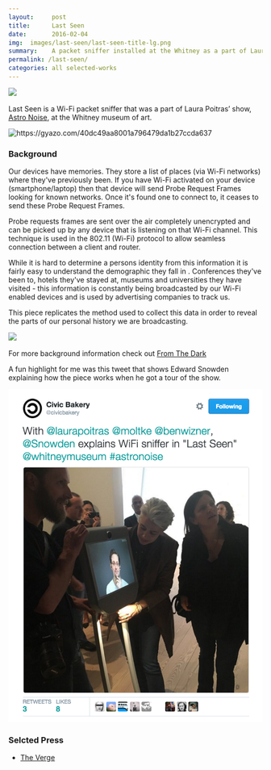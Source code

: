 ```yaml
---
layout:     post
title:      Last Seen
date:       2016-02-04
img:  images/last-seen/last-seen-title-lg.png
summary:    A packet sniffer installed at the Whitney as a part of Laura Poitras' show AstroNoise
permalink: /last-seen/
categories: all selected-works
---
```


<div class="mxn1">
<img class= "px3 center-block" src="/images/last-seen/last-seen-title-lg.png"/>
</div>



Last Seen is a Wi-Fi packet sniffer that was a part of Laura Poitras’ show, 
[Astro Noise](http://whitney.org/Exhibitions/LauraPoitras), at the Whitney museum of art.



<div class="mxn1">
<img class= "px3 center-block" src="/images/last-seen/loop.gif" alt="https://gyazo.com/40dc49aa8001a796479da1b27ccda637" width="356"/>
</div>


### Background

Our devices have memories. They store a list of places (via Wi-Fi networks) where they've previously been. If you have Wi-Fi activated on your device (smartphone/laptop) then that device will send Probe Request Frames looking for known networks. Once it's found one to connect to, it ceases to send these Probe Request Frames.


Probe requests frames are sent over the air completely unencrypted and can be picked up by any device that is listening on that Wi-Fi channel. 
This technique is used in the 802.11 (Wi-Fi)  protocol to allow seamless connection between a client and router.

While it is hard to determine a persons identity from this information it is fairly easy to understand the demographic they fall in . Conferences they've been to, hotels they've stayed at, museums and universities they have visited - this information is constantly being broadcasted by our Wi-Fi enabled devices and is used by advertising companies to track us. 


This piece replicates the method used to collect this data in order to reveal the parts of our personal history we are broadcasting.


<div class="mxn1">
<img class ="px3 center-block" src="/images/last-seen/people.png"/>
</div>


For more background information check out [From The Dark](http://samatt.github.io/from-the-dark)


A fun highlight for me was this tweet that shows Edward Snowden explaining how the piece works when he got a tour of the show.

<div class="mxn1">
<img class ="px3 center-block" style="max-height:700px;" src="/images/last-seen/snowden.png"/>
</div>


### Selcted Press


 - [The Verge](http://www.theverge.com/2016/2/5/10919006/laura-poitras-astro-noise-citizenfour-snowden-whitney-museum)



<!-- <div class="mxn1">
<iframe class="px4" src="//player.vimeo.com/video/110800707" width="670" height="376" frameborder="0" webkitallowfullscreen mozallowfullscreen allowfullscreen></iframe>
</div> -->